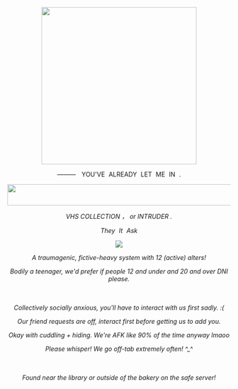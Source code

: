 <p align=center>
<img src="https://files.catbox.moe/gld8bj.png" width="350" height="355">
<p align=center>
———    YOU'VE  ALREADY  LET  ME  IN  .
<p align=center>
<img src="https://cdn.pluralkit.me/images/y5/hxh5wo3g2yneqazq62wmth74.webp" width="600" height="48">

<p align=center>
<em> VHS COLLECTION ， or INTRUDER . <em>
<p align=center>
<em> They  It  Ask </em>

<p align=center>
<img src="https://64.media.tumblr.com/54c582171a45c00e36c5275497ae55ed/f68f283abcef9711-11/s75x75_c1/c4010e01c772c1c1602c3b45a3f62cab7ca2d0c1.gifv">

<p align=center>
<em> A traumagenic, fictive-heavy system with 12 (active) alters! </em>
<p align=center>
<em> Bodily a teenager, we'd prefer if people 12 and under and 20 and over DNI please. </em>

ㅤ
<p align=center>
<em> Collectively socially anxious, you'll have to interact with us first sadly. :( </em>
<p align=center>
<em> Our friend requests are off, interact first before getting us to add you. <em>
<p align=center>
<em> Okay with cuddling + hiding. We're AFK like 90% of the time anyway lmaoo </em>
<p align=center>
<em> Please whisper! We go off-tab extremely often! ^_^ </em>

ㅤ
<p align=center>
Found near the library or outside of the bakery on the safe server!
